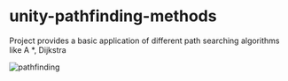 # unity-pathfinding-methods
Project provides a basic application of different path searching algorithms  like A *, Dijkstra

<img src="https://i.imgur.com/buSxh0y.png" alt ="pathfinding">
